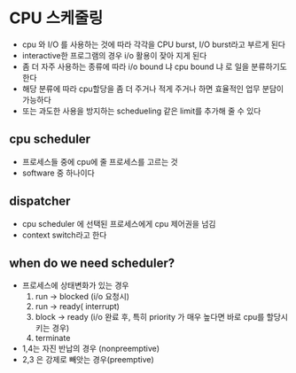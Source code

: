 # CPU 스케줄링

- cpu 와 I/O 를 사용하는 것에 따라 각각을 CPU burst, I/O burst라고 부르게 된다
- interactive한 프로그램의 경우 i/o 활용이 잦아 지게 된다
- 좀 더 자주 사용하는 종류에 따라 i/o bound 냐 cpu bound 냐 로 일을 분류하기도 한다
- 해당 분류에 따라 cpu할당을 좀 더 주거나 적게 주거나 하면 효율적인 업무 분담이 가능하다
- 또는 과도한 사용을 방지하는 schedueling 같은 limit를 추가해 줄 수 있다

## cpu scheduler
- 프로세스들 중에 cpu에 줄 프로세스를 고르는 것
- software 중 하나이다
## dispatcher
- cpu scheduler 에 선택된 프로세스에게 cpu 제어권을 넘김
- context switch라고 한다

## when do we need scheduler?
- 프로세스에 상태변화가 있는 경우
  1. run -> blocked (i/o 요청시)
  2. run -> ready( interrupt)
  3. block -> ready (i/o 완료 후, 특히 priority 가 매우 높다면 바로 cpu를 할당시키는 경우)
  4. terminate
- 1,4는 자진 반납의 경우 (nonpreemptive)
- 2,3 은 강제로 빼앗는 경우(preemptive)
